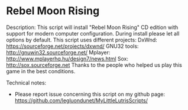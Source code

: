 # Rebel Moon Rising

Description:
This script will install "Rebel Moon Rising" CD edition with support for modern computer configuration.
During install please let all options by default.
This script uses different projects:
DxWnd: https://sourceforge.net/projects/dxwnd/
GNU32 tools: http://gnuwin32.sourceforge.net/
Mplayer: http://www.mplayerhq.hu/design7/news.html
Sox: http://sox.sourceforge.net
Thanks to the people who helped us play this game in the best conditions.

Technical notes:
- Please report issue concerning this script on my github page:
https://github.com/legluondunet/MyLittleLutrisScripts/
